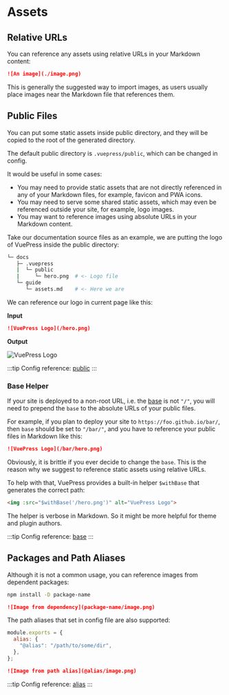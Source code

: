 # Assets

## Relative URLs

You can reference any assets using relative URLs in your Markdown content:

```md
![An image](./image.png)
```

This is generally the suggested way to import images, as users usually place images near the Markdown file that references them.

## Public Files

You can put some static assets inside public directory, and they will be copied to the root of the generated directory.

The default public directory is `.vuepress/public`, which can be changed in config.

It would be useful in some cases:

- You may need to provide static assets that are not directly referenced in any of your Markdown files, for example, favicon and PWA icons.
- You may need to serve some shared static assets, which may even be referenced outside your site, for example, logo images.
- You may want to reference images using absolute URLs in your Markdown content.

Take our documentation source files as an example, we are putting the logo of VuePress inside the public directory:

```sh
└─ docs
   ├─ .vuepress
   |  └─ public
   |     └─ hero.png  # <- Logo file
   └─ guide
      └─ assets.md    # <- Here we are
```

We can reference our logo in current page like this:

**Input**

```md
![VuePress Logo](/hero.png)
```

**Output**

![VuePress Logo](/hero.png)

:::tip
Config reference: [public](../reference/config.md#public)
:::

### Base Helper

If your site is deployed to a non-root URL, i.e. the [base](../reference/config.md#base) is not `"/"`, you will need to prepend the `base` to the absolute URLs of your public files.

For example, if you plan to deploy your site to `https://foo.github.io/bar/`, then `base` should be set to `"/bar/"`, and you have to reference your public files in Markdown like this:

```md
![VuePress Logo](/bar/hero.png)
```

Obviously, it is brittle if you ever decide to change the `base`. This is the reason why we suggest to reference static assets using relative URLs.

To help with that, VuePress provides a built-in helper `$withBase` that generates the correct path:

```md
<img :src="$withBase('/hero.png')" alt="VuePress Logo">
```

The helper is verbose in Markdown. So it might be more helpful for theme and plugin authors.

:::tip
Config reference: [base](../reference/config.md#base)
:::

## Packages and Path Aliases

Although it is not a common usage, you can reference images from dependent packages:

```sh
npm install -D package-name
```

```md
![Image from dependency](package-name/image.png)
```

The path aliases that set in config file are also supported:

```js
module.exports = {
  alias: {
    "@alias": "/path/to/some/dir",
  },
};
```

```md
![Image from path alias](@alias/image.png)
```

:::tip
Config reference: [alias](../reference/config.md#alias)
:::
